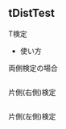 tDistTest
---------
T検定

* 使い方

両側検定の場合

```ruby
```

片側(右側)検定

```ruby
```

片側(左側)検定

```ruby
```

